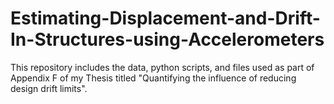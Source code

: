 # Estimating-Displacement-and-Drift-In-Structures-using-Accelerometers
This repository includes the data, python scripts, and files used as part of Appendix F of my Thesis titled "Quantifying the influence of reducing design drift limits".
